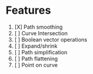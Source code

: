 # Features

1. [X] Path smoothing
2. [ ] Curve Intersection
3. [ ] Boolean vector operations
4. [ ] Expand/shrink
5. [ ] Path simplification
6. [ ] Path flattening
7. [ ] Point on curve